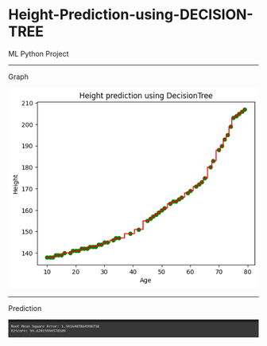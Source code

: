 # Height-Prediction-using-DECISION-TREE
ML Python Project

---------------------------------------------------------------------------------------
Graph

![](https://github.com/developer-venish/Height-Prediction-using-DECISION-TREE/blob/main/graph.png)

---------------------------------------------------------------------------------------

Prediction

![](https://github.com/developer-venish/Height-Prediction-using-DECISION-TREE/blob/main/pred.png)
